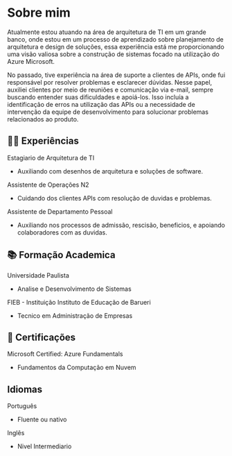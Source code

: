 # Sobre mim

Atualmente estou atuando na área de arquitetura de TI em um grande banco, onde estou em um processo de aprendizado sobre planejamento de arquitetura e design de soluções, essa experiência está me proporcionando uma visão valiosa sobre a construção de sistemas focado na utilização do Azure Microsoft.

No passado, tive experiência na área de suporte a clientes de APIs, onde fui responsável por resolver problemas e esclarecer dúvidas. Nesse papel, auxiliei clientes por meio de reuniões e comunicação via e-mail, sempre buscando entender suas dificuldades e apoiá-los. Isso incluía a identificação de erros na utilização das APIs ou a necessidade de intervenção da equipe de desenvolvimento para solucionar problemas relacionados ao produto.

## 👨‍💻 Experiências

Estagiario de Arquitetura de TI
- Auxiliando com desenhos de arquitetura e soluções de software. 

Assistente de Operações N2
- Cuidando dos clientes APIs com resolução de duvidas e problemas. 

Assistente de Departamento Pessoal
- Auxiliando nos processos de admissão, rescisão, beneficios, e apoiando colaboradores com as duvidas. 



## 📚 Formação Academica

Universidade Paulista 
- Analise e Desenvolvimento de Sistemas

FIEB - Instituição Instituto de Educação de Barueri
- Tecnico em Administração de Empresas  


## 🚀 Certificações

Microsoft Certified: Azure Fundamentals 
- Fundamentos da Computação em Nuvem 


## Idiomas
Português
- Fluente ou nativo 

Inglês
- Nivel Intermediario 